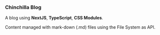 ### Chinchilla Blog

A blog using **NextJS**, **TypeScript**, **CSS Modules**.

Content managed with mark-down (.md) files using the File System as API.
